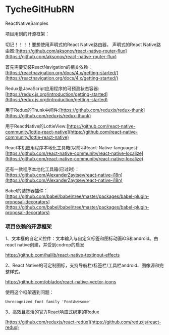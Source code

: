 # TycheGitHubRN
ReactNativeSamples


项目用到的开源框架：

切记！！！！要想使用声明式的React Native路由器，
声明式的React Native路由器:[https://github.com/aksonov/react-native-router-flux](https://github.com/aksonov/react-native-router-flux)

首先需要安装ReactNavigation的相关依赖：[https://reactnavigation.org/docs/4.x/getting-started/](https://reactnavigation.org/docs/4.x/getting-started/)



Redux是JavaScript应用程序的可预测状态容器:[https://redux.js.org/introduction/getting-started](https://redux.js.org/introduction/getting-started)

用于Redux的Thunk中间件:[https://github.com/reduxjs/redux-thunk](https://github.com/reduxjs/redux-thunk)

用于ReactNative的LottieView:[https://github.com/react-native-community/lottie-react-native](https://github.com/react-native-community/lottie-react-native)

React本机应用程序本地化工具箱(以前叫React-Native-languages):[https://github.com/react-native-community/react-native-localize](https://github.com/react-native-community/react-native-localize)

还有一款程序本地化工具箱(已过时)：[https://github.com/AlexanderZaytsev/react-native-i18n](https://github.com/AlexanderZaytsev/react-native-i18n)

Babel的装饰器插件：[https://github.com/babel/babel/tree/master/packages/babel-plugin-proposal-decorators](https://github.com/babel/babel/tree/master/packages/babel-plugin-proposal-decorators)





### 项目依赖的开源框架

1、文本框的自定义控件：文本输入与自定义标签和图标动画iOS和android。由react native创建，并受到codrop的启发

https://github.com/halilb/react-native-textinput-effects

2、React Native的可定制图标，支持导航栏/标签栏/工具栏android、图像源和完整样式。

https://github.com/oblador/react-native-vector-icons

使用这个框架遇到问题：

```
Unrecognized font family 'FontAwesome' 
```



3、高效且灵活的官方React响应式绑定的Redux

[https://github.com/reduxjs/react-redux](https://github.com/reduxjs/react-redux)















